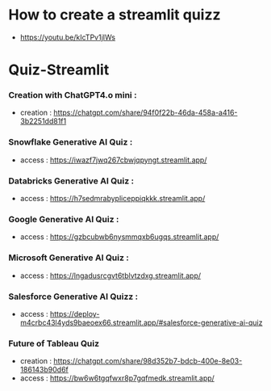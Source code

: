 
# How to create a streamlit quizz 
- https://youtu.be/kIcTPv1jIWs
  
# Quiz-Streamlit

### Creation with ChatGPT4.o mini : 
- creation : https://chatgpt.com/share/94f0f22b-46da-458a-a416-3b2251dd81f1

### Snowflake Generative AI Quiz : 
- access : https://iwazf7jwq267cbwjqpyngt.streamlit.app/

### Databricks Generative AI Quiz : 
- access : https://h7sedmrabypliceppiqkkk.streamlit.app/

### Google Generative AI Quiz : 
- access : https://gzbcubwb6nysmmqxb6ugqs.streamlit.app/

### Microsoft Generative AI Quiz : 
- access : https://lngadusrcgvt6tblvtzdxg.streamlit.app/

### Salesforce Generative AI Quizz : 
- access : https://deploy-m4crbc43l4yds9baeoex66.streamlit.app/#salesforce-generative-ai-quiz
  
### Future of Tableau Quiz 
- creation : https://chatgpt.com/share/98d352b7-bdcb-400e-8e03-186143b90d6f
- access : https://bw6w6tgqfwxr8p7gqfmedk.streamlit.app/
  

